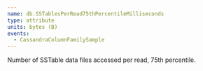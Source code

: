 ```yaml
---
name: db.SSTablesPerRead75thPercentileMilliseconds
type: attribute
units: bytes (B)
events:
  - CassandraColumnFamilySample
---
```


Number of SSTable data files accessed per read, 75th percentile.